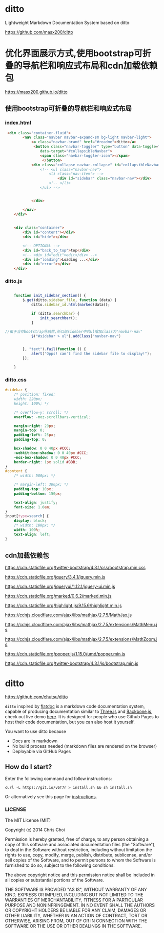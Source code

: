 # ditto
Lightweight Markdown Documentation System based on ditto

https://github.com/masx200/ditto


# 优化界面展示方式,使用bootstrap可折叠的导航栏和响应式布局和cdn加载依赖包

https://masx200.github.io/ditto

## 使用bootstrap可折叠的导航栏和响应式布局


### index.html

```html
 <div class="container-fluid">
        <nav class="navbar navbar-expand-sm bg-light navbar-light">
            <a class="navbar-brand" href="#readme">ditto</a>
             <button class="navbar-toggler" type="button" data-toggle="collapse"
                data-target="#collapsibleNavbar"> 
                <span class="navbar-toggler-icon"></span>
                 </button>
            <div class="collapse navbar-collapse" id="collapsibleNavbar">
                <!-- <ul class="navbar-nav">
                    <li class="nav-item"> -->
                        <div id="sidebar" class="navbar-nav"></div>
                    <!-- </li>
                </ul> -->


            </div>

        </nav>
    </div>
    
    
    <div class="container">
        <div id="content"></div>
        <div id="hide"></div>

        <!-- OPTIONAL -->
        <div id="back_to_top">top</div>
        <!-- <div id="edit">edit</div> -->
        <div id="loading">Loading ...</div>
        <div id="error"></div>
    </div>
```

### ditto.js

```javascript

    function init_sidebar_section() {
        $.get(ditto.sidebar_file, function (data) {
            ditto.sidebar_id.html(marked(data));

            if (ditto.searchbar) {
                init_searchbar();
            }

//由于当作bootstrap导航栏,所以给sidebar中的ul增加class为"navbar-nav"
            $("#sidebar > ul").addClass("navbar-nav")


        }, "text").fail(function () {
            alert("Opps! can't find the sidebar file to display!");
        });

    }
```

### ditto.css
```css
#sidebar {
    /* position: fixed;
    width: 220px;
    height: 100%; */

    /* overflow-y: scroll; */
    overflow: -moz-scrollbars-vertical;

    margin-right: 20px;
    margin-top: 0;
    padding-left: 25px;
    padding-top: 0;

    box-shadow: 0 0 40px #CCC;
    -webkit-box-shadow: 0 0 40px #CCC;
    -moz-box-shadow: 0 0 40px #CCC;
    border-right: 1px solid #BBB;
}
#content {
    /* width: 580px; */

    /* margin-left: 300px; */
    padding-top: 10px;
    padding-bottom: 150px;

    text-align: justify;
    font-size: 1.0em;
}
input[type=search] {
    display: block;
    /* width: 180px; */
    width: 100%;
    text-align: left;
}
```

## cdn加载依赖包
https://cdn.staticfile.org/twitter-bootstrap/4.3.1/css/bootstrap.min.css

https://cdn.staticfile.org/jquery/3.4.1/jquery.min.js

https://cdn.staticfile.org/jqueryui/1.12.1/jquery-ui.min.js

https://cdn.staticfile.org/marked/0.6.2/marked.min.js

https://cdn.staticfile.org/highlight.js/9.15.6/highlight.min.js

https://cdnjs.cloudflare.com/ajax/libs/mathjax/2.7.5/MathJax.js

https://cdnjs.cloudflare.com/ajax/libs/mathjax/2.7.5/extensions/MathMenu.js

https://cdnjs.cloudflare.com/ajax/libs/mathjax/2.7.5/extensions/MathZoom.js

https://cdn.staticfile.org/popper.js/1.15.0/umd/popper.min.js

https://cdn.staticfile.org/twitter-bootstrap/4.3.1/js/bootstrap.min.js

# ditto

https://github.com/chutsu/ditto

`ditto` inspired by [flatdoc](http://ricostacruz.com/flatdoc/) is a markdown code
documentation system, capable of producing documentation similar to
[Three.js][2] and [Backbone.js][3], check out live demo [here][1]. It is
designed for people who use Github Pages to host their code documentation, but
you can also host it yourself.

You want to use ditto because
- Docs are in markdown
- No build process needed (markdown files are rendered on the browser)
- Deployable via GitHub Pages



## How do I start?
Enter the following command and follow instructions:


    curl -L https://git.io/v6T7r > install.sh && sh install.sh


Or alternatively see this page for [instructions][4].



### LICENSE

The MIT License (MIT)

Copyright (c) 2014 Chris Choi

Permission is hereby granted, free of charge, to any person obtaining a copy
of this software and associated documentation files (the "Software"), to deal
in the Software without restriction, including without limitation the rights
to use, copy, modify, merge, publish, distribute, sublicense, and/or sell
copies of the Software, and to permit persons to whom the Software is
furnished to do so, subject to the following conditions:

The above copyright notice and this permission notice shall be included in
all copies or substantial portions of the Software.

THE SOFTWARE IS PROVIDED "AS IS", WITHOUT WARRANTY OF ANY KIND, EXPRESS OR
IMPLIED, INCLUDING BUT NOT LIMITED TO THE WARRANTIES OF MERCHANTABILITY,
FITNESS FOR A PARTICULAR PURPOSE AND NONINFRINGEMENT. IN NO EVENT SHALL THE
AUTHORS OR COPYRIGHT HOLDERS BE LIABLE FOR ANY CLAIM, DAMAGES OR OTHER
LIABILITY, WHETHER IN AN ACTION OF CONTRACT, TORT OR OTHERWISE, ARISING FROM,
OUT OF OR IN CONNECTION WITH THE SOFTWARE OR THE USE OR OTHER DEALINGS IN
THE SOFTWARE.



[1]: http://chutsu.github.io/ditto
[2]: http://threejs.org/docs/
[3]: http://backbonejs.org/
[4]: http://chutsu.github.io/ditto/#docs/how_do_i_use_ditto
